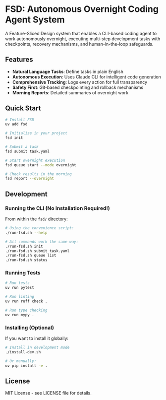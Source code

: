 # FSD: Autonomous Overnight Coding Agent System

A Feature-Sliced Design system that enables a CLI-based coding agent to work autonomously overnight, executing multi-step development tasks with checkpoints, recovery mechanisms, and human-in-the-loop safeguards.

## Features

- **Natural Language Tasks**: Define tasks in plain English
- **Autonomous Execution**: Uses Claude CLI for intelligent code generation
- **Comprehensive Tracking**: Logs every action for full transparency
- **Safety First**: Git-based checkpointing and rollback mechanisms
- **Morning Reports**: Detailed summaries of overnight work

## Quick Start

```bash
# Install FSD
uv add fsd

# Initialize in your project
fsd init

# Submit a task
fsd submit task.yaml

# Start overnight execution
fsd queue start --mode overnight

# Check results in the morning
fsd report --overnight
```

## Development

### Running the CLI (No Installation Required!)

From within the `fsd/` directory:

```bash
# Using the convenience script:
./run-fsd.sh --help

# All commands work the same way:
./run-fsd.sh init
./run-fsd.sh submit task.yaml
./run-fsd.sh queue list
./run-fsd.sh status
```

### Running Tests

```bash
# Run tests
uv run pytest

# Run linting
uv run ruff check .

# Run type checking
uv run mypy .
```

### Installing (Optional)

If you want to install it globally:

```bash
# Install in development mode
./install-dev.sh

# Or manually:
uv pip install -e .
```

## License

MIT License - see LICENSE file for details.
